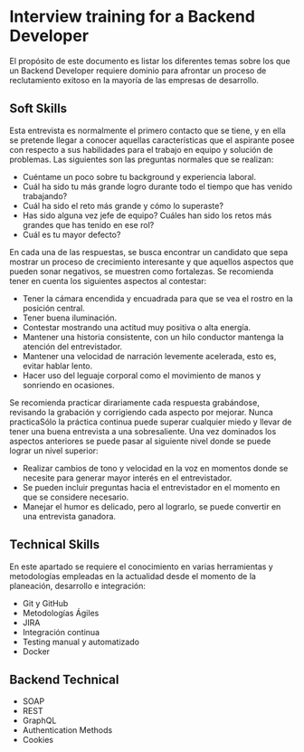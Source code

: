 # Interview training for a Backend Developer

El propósito de este documento es listar los diferentes temas sobre los que un Backend Developer requiere dominio para afrontar un proceso de reclutamiento exitoso en la mayoría de las empresas de desarrollo.

## Soft Skills
Esta entrevista es normalmente el primero contacto que se tiene, y en ella se pretende llegar a conocer aquellas características que el aspirante posee con respecto a sus habilidades para el trabajo en equipo y solución de problemas. Las siguientes son las preguntas normales que se realizan:

- Cuéntame un poco sobre tu background y experiencia laboral.
- Cuál ha sido tu más grande logro durante todo el tiempo que has venido trabajando?
- Cuál ha sido el reto más grande y cómo lo superaste?
- Has sido alguna vez jefe de equipo? Cuáles han sido los retos más grandes que has tenido en ese rol?
- Cuál es tu mayor defecto?

En cada una de las respuestas, se busca encontrar un candidato que sepa mostrar un proceso de crecimiento interesante y que aquellos aspectos que pueden sonar negativos, se muestren como fortalezas. Se recomienda tener en cuenta los siguientes aspectos al contestar:

- Tener la cámara encendida y encuadrada para que se vea el rostro en la posición central.
- Tener buena iluminación.
- Contestar mostrando una actitud muy positiva o alta energía.
- Mantener una historia consistente, con un hilo conductor mantenga la atención del entrevistador.
- Mantener una velocidad de narración levemente acelerada, esto es, evitar hablar lento.
- Hacer uso del leguaje corporal como el movimiento de manos y sonriendo en ocasiones.

Se recomienda practicar dirariamente cada respuesta grabándose, revisando la grabación y corrigiendo cada aspecto por mejorar. Nunca practicaSólo la práctica continua puede superar cualquier miedo y llevar de tener una buena entrevista a una sobresaliente. Una vez dominados los aspectos anteriores se puede pasar al siguiente nivel donde se puede lograr un nivel superior:

- Realizar cambios de tono y velocidad en la voz en momentos donde se necesite para generar mayor interés en el entrevistador.
- Se pueden incluir preguntas hacia el entrevistador en el momento en que se considere necesario.
- Manejar el humor es delicado, pero al lograrlo, se puede convertir en una entrevista ganadora.

## Technical Skills
En este apartado se requiere el conocimiento en varias herramientas y metodologías empleadas en la actualidad desde el momento de la planeación, desarrollo e integración:

- Git y GitHub
- Metodologías Ágiles
- JIRA
- Integración continua
- Testing manual y automatizado
- Docker


## Backend Technical
- SOAP
- REST
- GraphQL
- Authentication Methods
- Cookies
